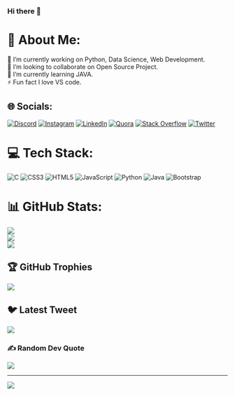 ### Hi there 👋
# 💫 About Me:
🔭 I’m currently working on Python, Data Science, Web Development.<br>👯 I’m looking to collaborate on Open Source Project.<br>🌱 I’m currently learning JAVA.<br>⚡ Fun fact I love VS code.


## 🌐 Socials:
[![Discord](https://img.shields.io/badge/Discord-%237289DA.svg?logo=discord&logoColor=white)](https://discord.gg/7527) [![Instagram](https://img.shields.io/badge/Instagram-%23E4405F.svg?logo=Instagram&logoColor=white)](https://instagram.com/vikas._.p) [![LinkedIn](https://img.shields.io/badge/LinkedIn-%230077B5.svg?logo=linkedin&logoColor=white)](https://linkedin.com/in/vikkkas) [![Quora](https://img.shields.io/badge/Quora-%23B92B27.svg?logo=Quora&logoColor=white)](https://quora.com/profile/Vikas-Prasad-89) [![Stack Overflow](https://img.shields.io/badge/-Stackoverflow-FE7A16?logo=stack-overflow&logoColor=white)](https://stackoverflow.com/users/21061267) [![Twitter](https://img.shields.io/badge/Twitter-%231DA1F2.svg?logo=Twitter&logoColor=white)](https://twitter.com/Vikkas1702) 

# 💻 Tech Stack:
![C](https://img.shields.io/badge/c-%2300599C.svg?style=flat&logo=c&logoColor=white) ![CSS3](https://img.shields.io/badge/css3-%231572B6.svg?style=flat&logo=css3&logoColor=white) ![HTML5](https://img.shields.io/badge/html5-%23E34F26.svg?style=flat&logo=html5&logoColor=white) ![JavaScript](https://img.shields.io/badge/javascript-%23323330.svg?style=flat&logo=javascript&logoColor=%23F7DF1E) ![Python](https://img.shields.io/badge/python-3670A0?style=flat&logo=python&logoColor=ffdd54) ![Java](https://img.shields.io/badge/java-%23ED8B00.svg?style=flat&logo=java&logoColor=white) ![Bootstrap](https://img.shields.io/badge/bootstrap-%23563D7C.svg?style=flat&logo=bootstrap&logoColor=white)
# 📊 GitHub Stats:
![](https://github-readme-stats.vercel.app/api?username=vikkkas&theme=monokai&hide_border=false&include_all_commits=true&count_private=true)<br/>
![](https://github-readme-streak-stats.herokuapp.com/?user=vikkkas&theme=monokai&hide_border=false)<br/>
![](https://github-readme-stats.vercel.app/api/top-langs/?username=vikkkas&theme=monokai&hide_border=false&include_all_commits=true&count_private=true&layout=compact)

## 🏆 GitHub Trophies
![](https://github-profile-trophy.vercel.app/?username=vikkkas&theme=monokai&no-frame=false&no-bg=false&margin-w=4)

## 🐦 Latest Tweet
[![](https://gtce.itsvg.in/api?username=Vikkas1702)](https://github.com/VishwaGauravIn/github-twitter-card-embed)

### ✍ Random Dev Quote
![](https://quotes-github-readme.vercel.app/api?type=horizontal&theme=tokyonight)

---
[![](https://visitcount.itsvg.in/api?id=vikkkas&icon=0&color=0)](https://visitcount.itsvg.in)
